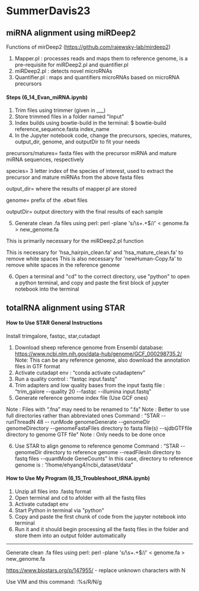 # SummerDavis23

## miRNA alignment using miRDeep2
Functions of mirDeep2 (https://github.com/rajewsky-lab/mirdeep2)
1. Mapper.pl : processes reads and maps them to reference genome, is a pre-requisite for miRDeep2.pl and quantifier.pl
2. miRDeep2.pl :  detects novel microRNAs
3. Quantifier.pl : maps and quantifiers microRNAs based on microRNA precursors

#### Steps (6_14_Evan_miRNA.ipynb)
1. Trim files using trimmer (given in ___)
2. Store trimmed files in a folder named "Input"
3. Index builds using bowtie-build in the terminal: $ bowtie-build reference_sequence.fasta index_name
4. In the Jupyter notebook code, change the precursors, species, matures, output_dir, genome, and outputDir to fit your needs

precursors/matures= fasta files with the precursor miRNA and mature miRNA sequences, respectively

species= 3 letter index of the species of interest, used to extract the precursor and mature miRNAs from the above fasta files

output_dir= where the results of mapper.pl are stored

genome= prefix of the .ebwt files

outputDir= output directory with the final results of each sample

5. Generate clean .fa files using perl: perl -plane 's/\s+.+$//' < genome.fa > new_genome.fa

This is primarily necessary for the miRDeep2.pl function

This is necessary for 'hsa_hairpin_clean.fa' and 'hsa_mature_clean.fa' to remove white spaces
This is also necessary for 'newHuman-Copy.fa' to remove white spaces in the reference genome

6. Open a terminal and "cd" to the correct directory, use "python" to open a python terminal, and copy and paste the first block of jupyter notebook into the terminal

## totalRNA alignment using STAR

#### How to Use STAR General Instructions

Install trimgalore, fastqc, star,cutadapt
1. Download sheep reference genome from Ensembl database: https://www.ncbi.nlm.nih.gov/data-hub/genome/GCF_000298735.2/ Note: This can be any reference genome, also download the annotation files in GTF format
2. Activate cutadapt env : “conda activate cutadaptenv”
3. Run a quality control : “fastqc input.fastq”
4. Trim adapters and low quality bases from the input fastq file : “trim_galore --quality 20 --fastqc --illumina input.fastq”
5. Generate reference genome index file (Use GCF ones)

 Note : Files with “.fna” may need to be renamed to “.fa” Note : Better to use full directories rather than abbreviated ones Command : “STAR --runThreadN 48 -- runMode genomeGenerate --genomeDir genomeDirectory --genomeFastaFiles directory to fasta file(s) --sjdbGTFfile directory to genome GTF file" Note : Only needs to be done once

6. Use STAR to align genome to reference genome Command : “STAR --genomeDir directory to reference genome --readFilesIn directory to fastq files --quantMode GeneCounts”
In this case, directory to reference genome is : “/home/ehyang4/ncbi_dataset/data”

#### How to Use My Program (6_15_Troubleshoot_tRNA.ipynb)

1. Unzip all files into .fastq format
2. Open terminal and cd to afolder with all the fastq files
3. Activate cutadapt env
4. Start Python in terminal via "python"
5. Copy and paste the first chunk of code from the jupyter notebook into terminal
6. Run it and it should begin processing all the fastq files in the folder and store them into an output folder automatically


---------------------






Generate clean .fa files using perl: perl -plane 's/\s+.+$//' < genome.fa > new_genome.fa

https://www.biostars.org/p/147955/ - replace unknown characters with N

Use VIM and this command: :%s/R/N/g 
